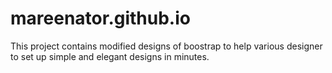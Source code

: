 mareenator.github.io
====================
This project contains modified designs of boostrap to help various designer to set up simple and elegant designs in minutes. 

